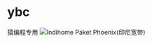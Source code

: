 # ybc
猿编程专用
![Indihome Paket Phoenix(印尼宽带)](https://user-images.githubusercontent.com/74858895/121831408-f4becc80-ccf9-11eb-8ef2-aacb5583be6d.jpeg)
